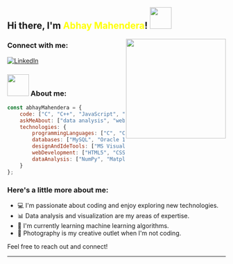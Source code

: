 <h2> Hi there, I'm <span style="color: yellow;">Abhay Mahendera</span>! <img src="https://media.giphy.com/media/12oufCB0MyZ1Go/giphy.gif" width="50"></h2>


<img align='right' src="https://camo.githubusercontent.com/1a0fa5282e06c4ba1c97afafa7b359cbb66d481328635788bdeacbca0b82f217/68747470733a2f2f6d65646961312e67697068792e636f6d2f6d656469612f6a52663566736e38473659616f674157786e2f67697068792e6769663f6369643d373930623736313164663965396231626433356530313837646231366233303535356461656234356262313033383935267269643d67697068792e6769662663743d73" width="230"> 

### Connect with me:

[![LinkedIn](https://img.shields.io/badge/LinkedIn-0077B5?style=for-the-badge&logo=linkedin&logoColor=white)](https://www.linkedin.com/in/abhay-mahendera-56aa71164/)

### <img src="https://media.giphy.com/media/VgCDAzcKvsR6OM0uWg/giphy.gif" width="50"> About me:

```javascript
const abhayMahendera = {
    code: ["C", "C++", "JavaScript", "Java", "Python", "R"],
    askMeAbout: ["data analysis", "web development", "tech", "app development", "photography"],
    technologies: {
        programmingLanguages: ["C", "C++", "JavaScript", "Java", "Python", "R"],
        databases: ["MySQL", "Oracle 12c", "MongoDB", "pgAdmin"],
        designAndIdeTools: ["MS Visual Studio Code", "IntelliJ Idea", "MS Office", "GitHub"],
        webDevelopment: ["HTML5", "CSS3", "ES6", "Node.js", "Express.js", "Bootstrap", "NPM", "jQuery", "APIs", "EJS"],
        dataAnalysis: ["NumPy", "Matplotlib", "SciPy", "R", "Tableau", "Microsoft Power BI"],
    }
};
```

### Here's a little more about me:

- 💻 I'm passionate about coding and enjoy exploring new technologies.
- 📊 Data analysis and visualization are my areas of expertise.
- 🌱 I'm currently learning machine learning algorithms.
- 📸 Photography is my creative outlet when I'm not coding.

Feel free to reach out and connect!

--------
